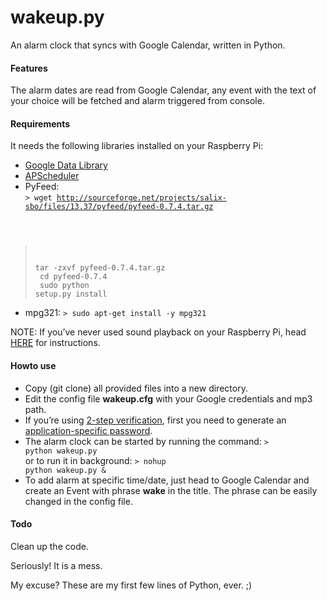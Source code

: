 wakeup.py 
===========

An alarm clock that syncs with Google Calendar, written in Python.

#### Features
The alarm dates are read from Google Calendar, any event with the text of your choice will be fetched and alarm triggered from console. 

#### Requirements

It needs the following libraries installed on your Raspberry Pi:

* [Google Data Library](https://developers.google.com/gdata/articles/python_client_lib#linux)
* [APScheduler](http://pythonhosted.org/APScheduler/#installing-apscheduler)
* PyFeed:<BR>
<code>> wget http://sourceforge.net/projects/salix-sbo/files/13.37/pyfeed/pyfeed-0.7.4.tar.gz<BR>
> tar -zxvf pyfeed-0.7.4.tar.gz<BR>
> cd pyfeed-0.7.4<BR>
> sudo python setup.py install</code>
* mpg321:
<code>> sudo apt-get install -y mpg321</code>

NOTE: If you’ve never used sound playback on your Raspberry Pi, head [HERE](http://www.raspberrypi-spy.co.uk/2013/06/raspberry-pi-command-line-audio/) for instructions.

#### Howto use
* Copy (git clone) all provided files into a new directory. 
* Edit the config file **wakeup.cfg** with your Google credentials and mp3 path. 
* If you’re using [2-step verification](http://www.google.com/intl/en-GB/landing/2step/), first you need to generate an [application-specific password](https://support.google.com/accounts/answer/185833). 
* The alarm clock can be started by running the command:
<code>> python wakeup.py</code><BR>
or to run it in background:
<code>> nohup python wakeup.py &</code>
* To add alarm at specific time/date, just head to Google Calendar and create an Event with phrase **wake** in the title. The phrase can be easily changed in the config file.

#### Todo
Clean up the code. 

Seriously! It is a mess. 

My excuse? These are my first few lines of Python, ever. ;)
